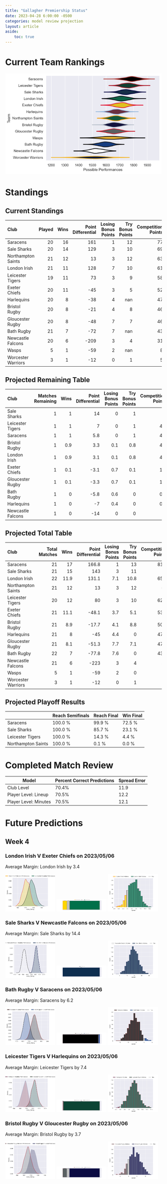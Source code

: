 ```yaml
---  
title: "Gallagher Premiership Status"  
date: 2023-04-28 6:00:00 -0500  
categories: model review projection  
layout: article  
aside:  
    toc: true  
---
```

# Current Team Rankings


![Club Rankings](plots/rankings_Gallagher-Premiership-2022.png)
# Standings

## Current Standings


| Club               |   Played |   Wins |   Point Differential |   Losing Bonus Points |   Try Bonus Points |   Competition Points |
|:-------------------|---------:|-------:|---------------------:|----------------------:|-------------------:|---------------------:|
| Saracens           |       20 |     16 |                  161 |                     1 |                 12 |                   77 |
| Sale Sharks        |       20 |     14 |                  129 |                     3 |                 10 |                   69 |
| Northampton Saints |       21 |     12 |                   13 |                     3 |                 12 |                   63 |
| London Irish       |       21 |     11 |                  128 |                     7 |                 10 |                   61 |
| Leicester Tigers   |       19 |     11 |                   73 |                     3 |                  9 |                   58 |
| Exeter Chiefs      |       20 |     11 |                  -45 |                     3 |                  5 |                   52 |
| Harlequins         |       20 |      8 |                  -38 |                     4 |                nan |                   47 |
| Bristol Rugby      |       20 |      8 |                  -21 |                     4 |                  8 |                   46 |
| Gloucester Rugby   |       20 |      8 |                  -48 |                     7 |                  7 |                   46 |
| Bath Rugby         |       21 |      7 |                  -72 |                     7 |                nan |                   43 |
| Newcastle Falcons  |       20 |      6 |                 -209 |                     3 |                  4 |                   31 |
| Wasps              |        5 |      1 |                  -59 |                     2 |                nan |                    8 |
| Worcester Warriors |        3 |      1 |                  -12 |                     0 |                  1 |                    5 |



## Projected Remaining Table


| Club              |   Matches Remaining |   Wins |   Point Differential |   Losing Bonus Points |   Try Bonus Points |   Competition Points |
|:------------------|--------------------:|-------:|---------------------:|----------------------:|-------------------:|---------------------:|
| Sale Sharks       |                   1 |    1   |                 14   |                   0   |                1   |                  5   |
| Leicester Tigers  |                   1 |    1   |                  7   |                   0   |                1   |                  4.9 |
| Saracens          |                   1 |    1   |                  5.8 |                   0   |                1   |                  4.8 |
| Bristol Rugby     |                   1 |    0.9 |                  3.3 |                   0.1 |                0.8 |                  4.4 |
| London Irish      |                   1 |    0.9 |                  3.1 |                   0.1 |                0.8 |                  4.3 |
| Exeter Chiefs     |                   1 |    0.1 |                 -3.1 |                   0.7 |                0.1 |                  1.4 |
| Gloucester Rugby  |                   1 |    0.1 |                 -3.3 |                   0.7 |                0.1 |                  1.4 |
| Bath Rugby        |                   1 |    0   |                 -5.8 |                   0.6 |                0   |                  0.7 |
| Harlequins        |                   1 |    0   |                 -7   |                   0.4 |                0   |                  0.5 |
| Newcastle Falcons |                   1 |    0   |                -14   |                   0   |                0   |                  0   |



## Projected Total Table


| Club               |   Total Matches |   Wins |   Point Differential |   Losing Bonus Points |   Try Bonus Points |   Competition Points |
|:-------------------|----------------:|-------:|---------------------:|----------------------:|-------------------:|---------------------:|
| Saracens           |              21 |   17   |                166.8 |                   1   |               13   |                 81.8 |
| Sale Sharks        |              21 |   15   |                143   |                   3   |               11   |                 74   |
| London Irish       |              22 |   11.9 |                131.1 |                   7.1 |               10.8 |                 65.3 |
| Northampton Saints |              21 |   12   |                 13   |                   3   |               12   |                 63   |
| Leicester Tigers   |              20 |   12   |                 80   |                   3   |               10   |                 62.9 |
| Exeter Chiefs      |              21 |   11.1 |                -48.1 |                   3.7 |                5.1 |                 53.4 |
| Bristol Rugby      |              21 |    8.9 |                -17.7 |                   4.1 |                8.8 |                 50.4 |
| Harlequins         |              21 |    8   |                -45   |                   4.4 |                0   |                 47.5 |
| Gloucester Rugby   |              21 |    8.1 |                -51.3 |                   7.7 |                7.1 |                 47.4 |
| Bath Rugby         |              22 |    7   |                -77.8 |                   7.6 |                0   |                 43.7 |
| Newcastle Falcons  |              21 |    6   |               -223   |                   3   |                4   |                 31   |
| Wasps              |               5 |    1   |                -59   |                   2   |                0   |                  8   |
| Worcester Warriors |               3 |    1   |                -12   |                   0   |                1   |                  5   |



## Projected Playoff Results


|                    | Reach Semifinals   | Reach Final   | Win Final   |
|:-------------------|:-------------------|:--------------|:------------|
| Saracens           | 100.0 %            | 99.9 %        | 72.5 %      |
| Sale Sharks        | 100.0 %            | 85.7 %        | 23.1 %      |
| Leicester Tigers   | 100.0 %            | 14.3 %        | 4.4 %       |
| Northampton Saints | 100.0 %            | 0.1 %         | 0.0 %       |



# Completed Match Review


| Model | Percent Correct Predictions | Spread Error |
| ------ | ------ | ------ |
| Club Level | 70.4% | 11.9 |
| Player Level: Lineup | 70.5% | 12.2 |
| Player Level: Minutes | 70.5% | 12.1 |


# Future Predictions

## Week 4

### London Irish V Exeter Chiefs on 2023/05/06


Average Margin: London Irish by 3.4

<p float="left">
<img src="plots/performances_London Irish_V_Exeter Chiefs_4.png" width="32%" />
<img src="plots/resultbar_London Irish_V_Exeter Chiefs_4.png" width="32%" />
<img src="plots/spreads_London Irish_V_Exeter Chiefs_4.png" width="32%" />
</p>

### Sale Sharks V Newcastle Falcons on 2023/05/06


Average Margin: Sale Sharks by 14.4

<p float="left">
<img src="plots/performances_Sale Sharks_V_Newcastle Falcons_4.png" width="32%" />
<img src="plots/resultbar_Sale Sharks_V_Newcastle Falcons_4.png" width="32%" />
<img src="plots/spreads_Sale Sharks_V_Newcastle Falcons_4.png" width="32%" />
</p>

### Bath Rugby V Saracens on 2023/05/06


Average Margin: Saracens by 6.2

<p float="left">
<img src="plots/performances_Bath Rugby_V_Saracens_4.png" width="32%" />
<img src="plots/resultbar_Bath Rugby_V_Saracens_4.png" width="32%" />
<img src="plots/spreads_Bath Rugby_V_Saracens_4.png" width="32%" />
</p>

### Leicester Tigers V Harlequins on 2023/05/06


Average Margin: Leicester Tigers by 7.4

<p float="left">
<img src="plots/performances_Leicester Tigers_V_Harlequins_4.png" width="32%" />
<img src="plots/resultbar_Leicester Tigers_V_Harlequins_4.png" width="32%" />
<img src="plots/spreads_Leicester Tigers_V_Harlequins_4.png" width="32%" />
</p>

### Bristol Rugby V Gloucester Rugby on 2023/05/06


Average Margin: Bristol Rugby by 3.7

<p float="left">
<img src="plots/performances_Bristol Rugby_V_Gloucester Rugby_4.png" width="32%" />
<img src="plots/resultbar_Bristol Rugby_V_Gloucester Rugby_4.png" width="32%" />
<img src="plots/spreads_Bristol Rugby_V_Gloucester Rugby_4.png" width="32%" />
</p>
